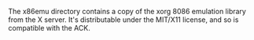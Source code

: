 The x86emu directory contains a copy of the xorg 8086 emulation library fromthe X server. It's distributable under the MIT/X11 license, and so iscompatible with the ACK.